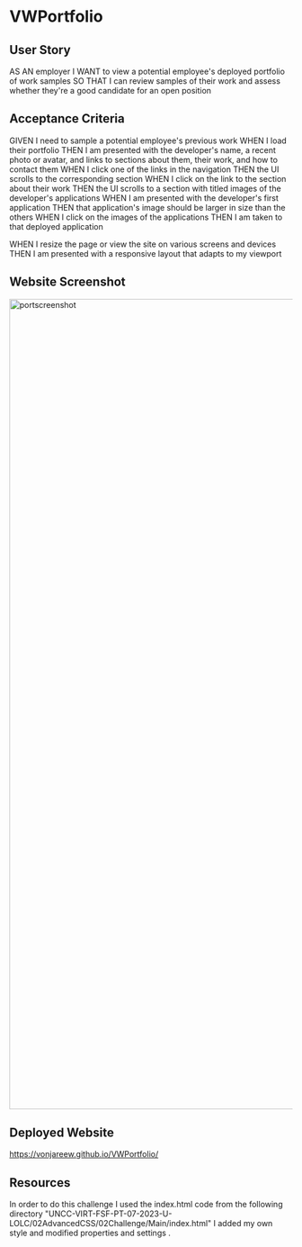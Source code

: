 # VWPortfolio

## User Story 
AS AN employer
I WANT to view a potential employee's deployed portfolio of work samples
SO THAT I can review samples of their work and assess whether they're a good candidate for an open position

## Acceptance Criteria 
GIVEN I need to sample a potential employee's previous work
WHEN I load their portfolio
THEN I am presented with the developer's name, a recent photo or avatar, and links to sections about them, their work, and how to contact them
WHEN I click one of the links in the navigation
THEN the UI scrolls to the corresponding section
WHEN I click on the link to the section about their work
THEN the UI scrolls to a section with titled images of the developer's applications
WHEN I am presented with the developer's first application
THEN that application's image should be larger in size than the others
WHEN I click on the images of the applications
THEN I am taken to that deployed application

WHEN I resize the page or view the site on various screens and devices
THEN I am presented with a responsive layout that adapts to my viewport

## Website Screenshot
<img width="1440" alt="portscreenshot" src="https://github.com/VonjareeW/VWPortfolio/assets/52430595/c1f1706b-172f-4a4d-b38d-db5f75604253">



## Deployed Website 
https://vonjareew.github.io/VWPortfolio/


## Resources

In order to do this challenge I used the index.html code from the following directory "UNCC-VIRT-FSF-PT-07-2023-U-LOLC/02AdvancedCSS/02Challenge/Main/index.html" I added my own style and modified properties and settings . 
